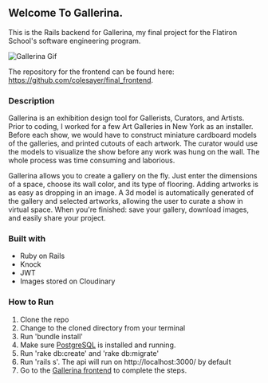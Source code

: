 ## Welcome To Gallerina.

This is the Rails backend for Gallerina, my final project for the Flatiron School's software engineering program.

![Gallerina Gif](https://media.giphy.com/media/21QEh51ORigYWkcmdU/giphy.gif)

The repository for the frontend can be found here: <a href="https://github.com/colesayer/final_frontend">https://github.com/colesayer/final_frontend</a>.

### Description
Gallerina is an exhibition design tool for Gallerists, Curators, and Artists. Prior to coding, I worked for a few Art Galleries in New York as an installer. Before each show, we would have to construct miniature cardboard models of the galleries, and printed cutouts of each artwork. The curator would use the models to visualize the show before any work was hung on the wall. The whole process was time consuming and laborious.

Gallerina allows you to create a gallery on the fly. Just enter the dimensions of a space, choose its wall color, and its type of flooring. Adding artworks is as easy as dropping in an image. A 3d model is automatically generated of the gallery and selected artworks, allowing the user to curate a show in virtual space. When you're finished: save your gallery, download images, and easily share your project.

### Built with
* Ruby on Rails
* Knock
* JWT
* Images stored on Cloudinary

### How to Run

1.  Clone the repo
2.  Change to the cloned directory from your terminal
3.  Run 'bundle install'
4.  Make sure <a href="https://www.postgresql.org/">PostgreSQL</a> is installed and running.
5.  Run 'rake db:create' and 'rake db:migrate'
5.  Run 'rails s'.  The api will run on http://localhost:3000/ by default
6.  Go to the <a href="https://github.com/colesayer/final_frontend">Gallerina frontend</a> to complete the steps.
